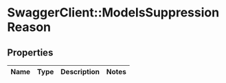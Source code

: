 # SwaggerClient::ModelsSuppressionReason

## Properties
Name | Type | Description | Notes
------------ | ------------- | ------------- | -------------


